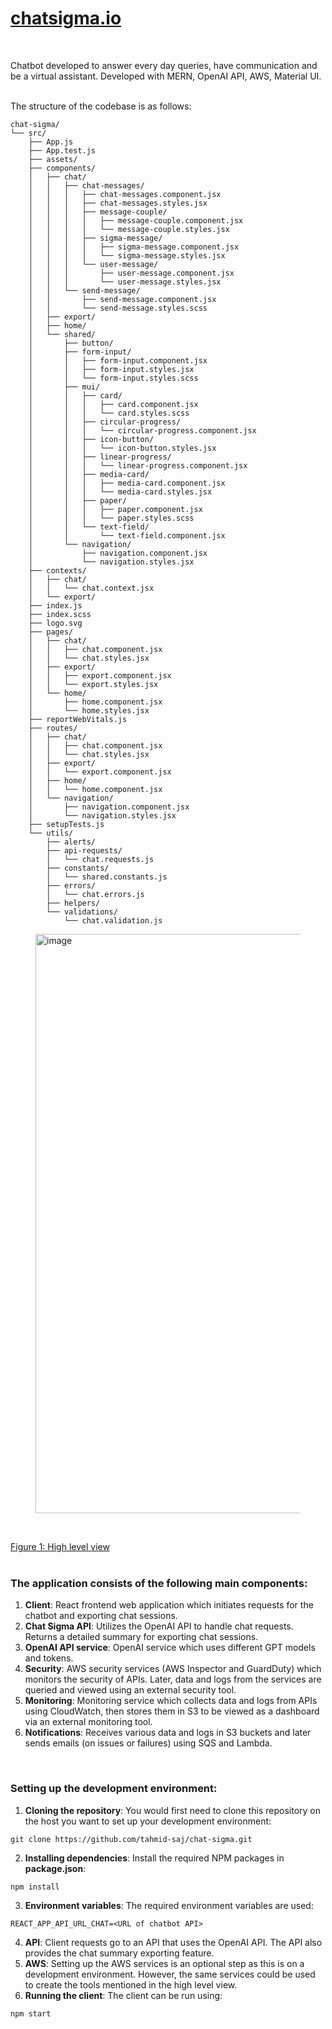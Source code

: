 # [chatsigma.io](https://www.chatsigma.io/)
<br>

Chatbot developed to answer every day queries, have communication and be a virtual assistant. Developed with MERN, OpenAI API, AWS, Material UI.
<br>
<br>

The structure of the codebase is as follows:

```
chat-sigma/
└── src/
    ├── App.js
    ├── App.test.js
    ├── assets/
    ├── components/
    │   ├── chat/
    │   │   ├── chat-messages/
    │   │   │   ├── chat-messages.component.jsx
    │   │   │   ├── chat-messages.styles.jsx
    │   │   │   ├── message-couple/
    │   │   │   │   ├── message-couple.component.jsx
    │   │   │   │   └── message-couple.styles.jsx
    │   │   │   ├── sigma-message/
    │   │   │   │   ├── sigma-message.component.jsx
    │   │   │   │   └── sigma-message.styles.jsx
    │   │   │   └── user-message/
    │   │   │       ├── user-message.component.jsx
    │   │   │       └── user-message.styles.jsx
    │   │   └── send-message/
    │   │       ├── send-message.component.jsx
    │   │       └── send-message.styles.scss
    │   ├── export/
    │   ├── home/
    │   └── shared/
    │       ├── button/
    │       ├── form-input/
    │       │   ├── form-input.component.jsx
    │       │   ├── form-input.styles.jsx
    │       │   └── form-input.styles.scss
    │       ├── mui/
    │       │   ├── card/
    │       │   │   ├── card.component.jsx
    │       │   │   └── card.styles.scss
    │       │   ├── circular-progress/
    │       │   │   └── circular-progress.component.jsx
    │       │   ├── icon-button/
    │       │   │   └── icon-button.styles.jsx
    │       │   ├── linear-progress/
    │       │   │   └── linear-progress.component.jsx
    │       │   ├── media-card/
    │       │   │   ├── media-card.component.jsx
    │       │   │   └── media-card.styles.jsx
    │       │   ├── paper/
    │       │   │   ├── paper.component.jsx
    │       │   │   └── paper.styles.scss
    │       │   └── text-field/
    │       │       └── text-field.component.jsx
    │       └── navigation/
    │           ├── navigation.component.jsx
    │           └── navigation.styles.jsx
    ├── contexts/
    │   ├── chat/
    │   │   └── chat.context.jsx
    │   └── export/
    ├── index.js
    ├── index.scss
    ├── logo.svg
    ├── pages/
    │   ├── chat/
    │   │   ├── chat.component.jsx
    │   │   └── chat.styles.jsx
    │   ├── export/
    │   │   ├── export.component.jsx
    │   │   └── export.styles.jsx
    │   └── home/
    │       ├── home.component.jsx
    │       └── home.styles.jsx
    ├── reportWebVitals.js
    ├── routes/
    │   ├── chat/
    │   │   ├── chat.component.jsx
    │   │   └── chat.styles.jsx
    │   ├── export/
    │   │   └── export.component.jsx
    │   ├── home/
    │   │   └── home.component.jsx
    │   └── navigation/
    │       ├── navigation.component.jsx
    │       └── navigation.styles.jsx
    ├── setupTests.js
    └── utils/
        ├── alerts/
        ├── api-requests/
        │   └── chat.requests.js
        ├── constants/
        │   └── shared.constants.js
        ├── errors/
        │   └── chat.errors.js
        ├── helpers/
        └── validations/
            └── chat.validation.js
```

<figure>
  <img width="927" alt="image" src="https://github.com/user-attachments/assets/3e052a4b-9faa-4bf4-a33c-079843a5942a">
</figure>
<br>

[Figure 1: High level view](https://whimsical.com/chat-sigma-WwC92dVpKTpRRhUoHBmWXg)
<br>
<br>

### The application consists of the following main components:

1. __Client__: React frontend web application which initiates requests for the chatbot and exporting chat sessions.
2. __Chat Sigma API__: Utilizes the OpenAI API to handle chat requests. Returns a detailed summary for exporting chat sessions.
3. __OpenAI API service__: OpenAI service which uses different GPT models and tokens.
4. __Security__: AWS security services (AWS Inspector and GuardDuty) which monitors the security of APIs. Later, data and logs from the services are queried and viewed using an external security tool.
5. __Monitoring__: Monitoring service which collects data and logs from APIs using CloudWatch, then stores them in S3 to be viewed as a dashboard via an external monitoring tool. 
6. __Notifications__: Receives various data and logs in S3 buckets and later sends emails (on issues or failures) using SQS and Lambda.
<br>

### Setting up the development environment:

1. __Cloning the repository__: You would first need to clone this repository on the host you want to set up your development environment:
```shell
git clone https://github.com/tahmid-saj/chat-sigma.git
```
2. __Installing dependencies__: Install the required NPM packages in __package.json__:
```shell
npm install
```
3. __Environment variables__: The required environment variables are used:
```env
REACT_APP_API_URL_CHAT=<URL of chatbot API>
```
4. __API__: Client requests go to an API that uses the OpenAI API. The API also provides the chat summary exporting feature.
5. __AWS__: Setting up the AWS services is an optional step as this is on a development environment. However, the same services could be used to create the tools mentioned in the high level view.
6. __Running the client__: The client can be run using:
```
npm start
```
